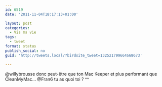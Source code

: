 ```yaml
---
id: 6519
date: '2011-11-04T18:17:13+01:00'

layout: post
categories:
  - Vis ma vie
tags:
  - tweet
format: status
publish_social: no
guid: 'http://tweets.local/?birdsite_tweet=132521799664668673'

---
```


@willybrousse donc peut-être que ton Mac Keeper et plus performant que CleanMyMac… @Fran6 tu as quoi toi ? ^^